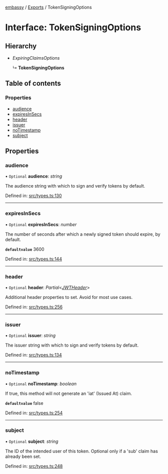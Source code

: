[embassy](../README.md) / [Exports](../modules.md) / TokenSigningOptions

# Interface: TokenSigningOptions

## Hierarchy

* *ExpiringClaimsOptions*

  ↳ **TokenSigningOptions**

## Table of contents

### Properties

- [audience](tokensigningoptions.md#audience)
- [expiresInSecs](tokensigningoptions.md#expiresinsecs)
- [header](tokensigningoptions.md#header)
- [issuer](tokensigningoptions.md#issuer)
- [noTimestamp](tokensigningoptions.md#notimestamp)
- [subject](tokensigningoptions.md#subject)

## Properties

### audience

• `Optional` **audience**: *string*

The audience string with which to sign and verify tokens by default.

Defined in: [src/types.ts:130](https://github.com/TomFrost/Embassy/blob/3a9cf3a/src/types.ts#L130)

___

### expiresInSecs

• `Optional` **expiresInSecs**: *number*

The number of seconds after which a newly signed token should expire, by
default.

**`defaultvalue`** 3600

Defined in: [src/types.ts:144](https://github.com/TomFrost/Embassy/blob/3a9cf3a/src/types.ts#L144)

___

### header

• `Optional` **header**: *Partial*<[*JWTHeader*](jwtheader.md)\>

Additional header properties to set. Avoid for most use cases.

Defined in: [src/types.ts:256](https://github.com/TomFrost/Embassy/blob/3a9cf3a/src/types.ts#L256)

___

### issuer

• `Optional` **issuer**: *string*

The issuer string with which to sign and verify tokens by default.

Defined in: [src/types.ts:134](https://github.com/TomFrost/Embassy/blob/3a9cf3a/src/types.ts#L134)

___

### noTimestamp

• `Optional` **noTimestamp**: *boolean*

If true, this method will not generate an 'iat' (Issued At) claim.

**`defaultvalue`** false

Defined in: [src/types.ts:254](https://github.com/TomFrost/Embassy/blob/3a9cf3a/src/types.ts#L254)

___

### subject

• `Optional` **subject**: *string*

The ID of the intended user of this token. Optional only if a 'sub' claim
has already been set.

Defined in: [src/types.ts:248](https://github.com/TomFrost/Embassy/blob/3a9cf3a/src/types.ts#L248)
